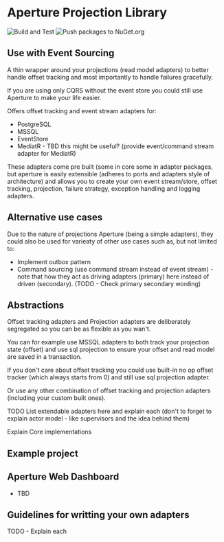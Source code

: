 # Aperture Projection Library

![Build and Test](https://github.com/aneshas/aperture/workflows/Build%20and%20Test/badge.svg)
![Push packages to NuGet.org](https://github.com/aneshas/aperture/workflows/Push%20packages%20to%20NuGet.org/badge.svg)

## Use with Event Sourcing

A thin wrapper around your projections (read model adapters) to better
handle offset tracking and most importantly to handle failures gracefully.

If you are using only CQRS without the event store you could still
use Aperture to make your life easier.

Offers offset tracking and event stream adapters for:

- PostgreSQL
- MSSQL
- EventStore
- MediatR - TBD this might be useful? (provide event/command stream adapter for MediatR)

These adapters come pre built (some in core some in adapter packages, 
but aperture is easily extensible (adheres to ports and adapters style of architecture) and allows you
to create your own event stream/store, offset tracking, projection, failure strategy,
exception handling and logging adapters.

## Alternative use cases

Due to the nature of projections Aperture (being a simple adapters), they
could also be used for varieaty of other use cases such as, but not limited to:

- Implement outbox pattern
- Command sourcing (use command stream instead of event stream) - note that
  how they act as driving adapters (primary) here instead of driven (secondary).
  (TODO - Check primary secondary wording)

## Abstractions

Offset tracking adapters and Projection adapters are deliberately
segregated so you can be as flexible as you wan't.

You can for example use MSSQL adapters to both track your projection state (offset)
and use sql projection to ensure your offset and read model are saved in a transaction.

If you don't care about offset tracking you could use built-in no op offset
tracker (which always starts from 0) and still use sql projection adapter.

Or use any other combination of offset tracking and projection adapters  
(including your custom built ones).

TODO
List extendable adapters here and explain each (don't to forget to explain
actor model - like supervisors and the idea behind them)

Explain Core implementations

## Example project

## Aperture Web Dashboard

- TBD

## Guidelines for writting your own adapters

TODO - Explain each
